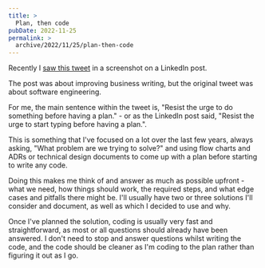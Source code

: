 ```yaml
---
title: >
  Plan, then code
pubDate: 2022-11-25
permalink: >
  archive/2022/11/25/plan-then-code
---
```


Recently I [saw this tweet](https://twitter.com/OneJKMolina/status/1303047499238776832) in a screenshot on a LinkedIn post.

The post was about improving business writing, but the original tweet was about software engineering.

For me, the main sentence within the tweet is, "Resist the urge to do something before having a plan." - or as the LinkedIn post said, "Resist the urge to start typing before having a plan.".

This is something that I've focused on a lot over the last few years, always asking, "What problem are we trying to solve?" and using flow charts and ADRs or technical design documents to come up with a plan before starting to write any code.

Doing this makes me think of and answer as much as possible upfront - what we need, how things should work, the required steps, and what edge cases and pitfalls there might be. I'll usually have two or three solutions I'll consider and document, as well as which I decided to use and why.

Once I've planned the solution, coding is usually very fast and straightforward, as most or all questions should already have been answered. I don't need to stop and answer questions whilst writing the code, and the code should be cleaner as I'm coding to the plan rather than figuring it out as I go.
